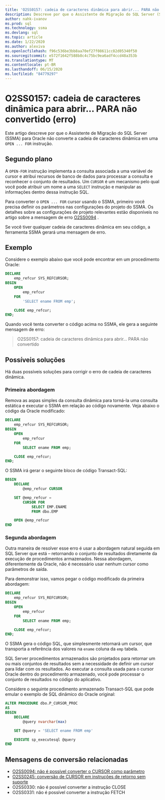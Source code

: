 ```yaml
---
title: 'O2SS0157: cadeia de caracteres dinâmica para abrir... PARA não convertido (erro)'
description: Descreve por que o Assistente de Migração do SQL Server (SSMA) para Oracle não converte a cadeia de caracteres dinâmica em uma abertura... Instrução FOR.
author: nahk-ivanov
ms.prod: sql
ms.technology: ssma
ms.devlang: sql
ms.topic: article
ms.date: 1/22/2020
ms.author: alexiva
ms.openlocfilehash: f96c536be3bb8aa70ef27f08611cc82d05340f50
ms.sourcegitcommit: e572f1642f588b8c4c75bc9ea6adf4ccd48a353b
ms.translationtype: MT
ms.contentlocale: pt-BR
ms.lasthandoff: 06/15/2020
ms.locfileid: "84779297"
---
```

# <a name="o2ss0157-dynamic-string-for-openfor-not-converted-error"></a>O2SS0157: cadeia de caracteres dinâmica para abrir... PARA não convertido (erro)

Este artigo descreve por que o Assistente de Migração do SQL Server (SSMA) para Oracle não converte a cadeia de caracteres dinâmica em uma `OPEN ... FOR` instrução.

## <a name="background"></a>Segundo plano

A `OPEN-FOR` instrução implementa a consulta associada a uma variável de cursor e atribui recursos de banco de dados para processar a consulta e reconhecer o conjunto de resultados. Um `CURSOR` é um mecanismo pelo qual você pode atribuir um nome a uma `SELECT` instrução e manipular as informações dentro dessa instrução SQL.

Para converter o `OPEN ... FOR` cursor usando o SSMA, primeiro você precisa definir os parâmetros nas configurações do projeto do SSMA. Os detalhes sobre as configurações de projeto relevantes estão disponíveis no artigo sobre a mensagem de erro [O2SS0094](o2ss0094.md) .

Se você tiver qualquer cadeia de caracteres dinâmica em seu código, a ferramenta SSMA gerará uma mensagem de erro.

## <a name="example"></a>Exemplo

Considere o exemplo abaixo que você pode encontrar em um procedimento Oracle:

```sql
DECLARE
    emp_refcur SYS_REFCURSOR;
BEGIN
    OPEN
        emp_refcur
    FOR
        'SELECT ename FROM emp';

    CLOSE emp_refcur;
END;
```

Quando você tenta converter o código acima no SSMA, ele gera a seguinte mensagem de erro:

> O2SS0157: cadeia de caracteres dinâmica para abrir... PARA não convertido

## <a name="possible-remedies"></a>Possíveis soluções

Há duas possíveis soluções para corrigir o erro de cadeia de caracteres dinâmica.

### <a name="first-approach"></a>Primeira abordagem

Remova as aspas simples da consulta dinâmica para torná-la uma consulta estática e executar o SSMA em relação ao código novamente. Veja abaixo o código da Oracle modificado:

```sql
DECLARE
    emp_refcur SYS_REFCURSOR;
BEGIN
    OPEN
        emp_refcur
    FOR
        SELECT ename FROM emp;

    CLOSE emp_refcur;
END;
```

O SSMA irá gerar o seguinte bloco de código Transact-SQL:

```sql
BEGIN
    DECLARE
        @emp_refcur CURSOR

    SET @emp_refcur =
        CURSOR FOR
            SELECT EMP.ENAME
            FROM dbo.EMP

    OPEN @emp_refcur
END
```

### <a name="second-approach"></a>Segunda abordagem

Outra maneira de resolver esse erro é usar a abordagem natural seguida em SQL Server que está – retornando o conjunto de resultados diretamente da execução de procedimentos armazenados. Nessa abordagem, diferentemente da Oracle, não é necessário usar nenhum cursor como parâmetros de saída.

Para demonstrar isso, vamos pegar o código modificado da primeira abordagem:

```sql
DECLARE
    emp_refcur SYS_REFCURSOR;
BEGIN
    OPEN
        emp_refcur
    FOR
        SELECT ename FROM emp;

    CLOSE emp_refcur;
END;
```

O SSMA gera o código SQL, que simplesmente retornará um cursor, que transporta a referência dos valores na `ename` coluna da `emp` tabela.

SQL Server procedimentos armazenados são projetados para retornar um ou mais conjuntos de resultados sem a necessidade de definir um cursor para lidar com os resultados. Ao executar a consulta usada para o cursor Oracle dentro do procedimento armazenado, você pode processar o conjunto de resultados no código do aplicativo.

Considere o seguinte procedimento armazenado Transact-SQL que pode emular o exemplo de SQL dinâmico do Oracle original:

```sql
ALTER PROCEDURE dbo.P_CURSOR_PROC
AS
BEGIN
    DECLARE
        @query nvarchar(max)

    SET @query = 'SELECT ename FROM emp'

    EXECUTE sp_executesql @query
END
```

## <a name="related-conversion-messages"></a>Mensagens de conversão relacionadas

* [O2SS0094: não é possível converter o CURSOR como parâmetro](o2ss0094.md)
* [O2SS0245: conversão de CURSOR em instruções de retorno sem suporte](o2ss0245.md)
* O2SS0330: não é possível converter a instrução CLOSE
* O2SS0331: não é possível converter a instrução FETCH

